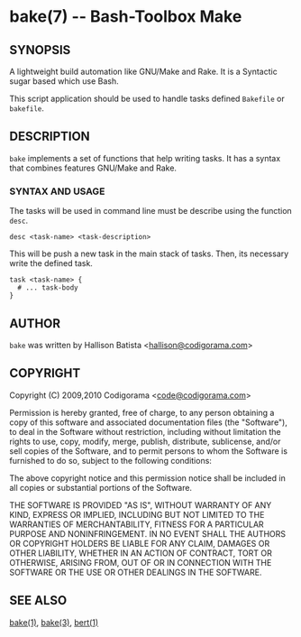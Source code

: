 bake(7) -- Bash-Toolbox Make
============================

## SYNOPSIS

A lightweight build automation like GNU/Make and Rake. It is a Syntactic
sugar based which use Bash.

This script application should be used to handle tasks defined
`Bakefile` or `bakefile`.

## DESCRIPTION

`bake` implements a set of functions that help writing tasks. It has a syntax
that combines features GNU/Make and Rake.

### SYNTAX AND USAGE

The tasks will be used in command line must be describe using the function
`desc`.

    desc <task-name> <task-description>

This will be push a new task in the main stack of tasks. Then, its necessary
write the defined task.

    task <task-name> {
      # ... task-body
    }

## AUTHOR

`bake` was written by Hallison Batista &lt;hallison@codigorama.com&gt;

## COPYRIGHT

Copyright (C) 2009,2010 Codigorama &lt;code@codigorama.com&gt;

Permission is hereby granted, free of charge, to any person obtaining a copy
of this software and associated documentation files (the "Software"), to deal
in the Software without restriction, including without limitation the rights
to use, copy, modify, merge, publish, distribute, sublicense, and/or sell
copies of the Software, and to permit persons to whom the Software is
furnished to do so, subject to the following conditions:

The above copyright notice and this permission notice shall be included in
all copies or substantial portions of the Software.

THE SOFTWARE IS PROVIDED "AS IS", WITHOUT WARRANTY OF ANY KIND, EXPRESS OR
IMPLIED, INCLUDING BUT NOT LIMITED TO THE WARRANTIES OF MERCHANTABILITY,
FITNESS FOR A PARTICULAR PURPOSE AND NONINFRINGEMENT. IN NO EVENT SHALL THE
AUTHORS OR COPYRIGHT HOLDERS BE LIABLE FOR ANY CLAIM, DAMAGES OR OTHER
LIABILITY, WHETHER IN AN ACTION OF CONTRACT, TORT OR OTHERWISE, ARISING FROM,
OUT OF OR IN CONNECTION WITH THE SOFTWARE OR THE USE OR OTHER DEALINGS IN
THE SOFTWARE.

## SEE ALSO

[bake(1)](bake.1.html), [bake(3)](bake.3.html), [bert(1)](bert.1.html)

